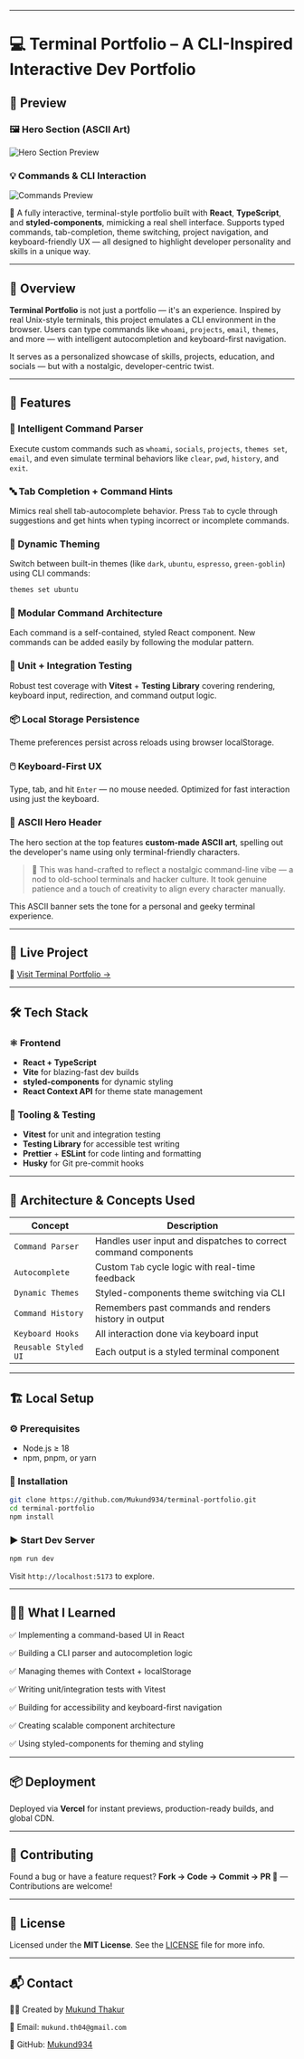 

---

# 💻 Terminal Portfolio – A CLI-Inspired Interactive Dev Portfolio


## 📸 Preview

### 🖼️ Hero Section (ASCII Art)

![Hero Section Preview](./preview1.png)



### 💡 Commands & CLI Interaction

![Commands Preview](./preview2.png)



🧠 A fully interactive, terminal-style portfolio built with **React**, **TypeScript**, and **styled-components**, mimicking a real shell interface. Supports typed commands, tab-completion, theme switching, project navigation, and keyboard-friendly UX — all designed to highlight developer personality and skills in a unique way.

---

## 📖 Overview

**Terminal Portfolio** is not just a portfolio — it's an experience. Inspired by real Unix-style terminals, this project emulates a CLI environment in the browser. Users can type commands like `whoami`, `projects`, `email`, `themes`, and more — with intelligent autocompletion and keyboard-first navigation.

It serves as a personalized showcase of skills, projects, education, and socials — but with a nostalgic, developer-centric twist.

---

## 🌟 Features

### 🧠 Intelligent Command Parser

Execute custom commands such as `whoami`, `socials`, `projects`, `themes set`, `email`, and even simulate terminal behaviors like `clear`, `pwd`, `history`, and `exit`.

### 🔤 Tab Completion + Command Hints

Mimics real shell tab-autocomplete behavior. Press `Tab` to cycle through suggestions and get hints when typing incorrect or incomplete commands.

### 🎨 Dynamic Theming

Switch between built-in themes (like `dark`, `ubuntu`, `espresso`, `green-goblin`) using CLI commands:

```bash
themes set ubuntu
```

### 📁 Modular Command Architecture

Each command is a self-contained, styled React component. New commands can be added easily by following the modular pattern.

### 🧪 Unit + Integration Testing

Robust test coverage with **Vitest** + **Testing Library** covering rendering, keyboard input, redirection, and command output logic.

### 📦 Local Storage Persistence

Theme preferences persist across reloads using browser localStorage.

### 🖱️ Keyboard-First UX

Type, tab, and hit `Enter` — no mouse needed. Optimized for fast interaction using just the keyboard.



### 🔡 ASCII Hero Header

The hero section at the top features **custom-made ASCII art**, spelling out the developer's name using only terminal-friendly characters.

> 🎨 This was hand-crafted to reflect a nostalgic command-line vibe — a nod to old-school terminals and hacker culture. It took genuine patience and a touch of creativity to align every character manually.

This ASCII banner sets the tone for a personal and geeky terminal experience.



---

## 🚀 Live Project

🔗 [Visit Terminal Portfolio →](https://terminal-portfolio-rust-phi.vercel.app/)

---

## 🛠️ Tech Stack

### ⚛️ Frontend

* **React + TypeScript**
* **Vite** for blazing-fast dev builds
* **styled-components** for dynamic styling
* **React Context API** for theme state management

### 🔧 Tooling & Testing

* **Vitest** for unit and integration testing
* **Testing Library** for accessible test writing
* **Prettier** + **ESLint** for code linting and formatting
* **Husky** for Git pre-commit hooks

---

## 🧠 Architecture & Concepts Used

| Concept              | Description                                                     |
| -------------------- | --------------------------------------------------------------- |
| `Command Parser`     | Handles user input and dispatches to correct command components |
| `Autocomplete`       | Custom `Tab` cycle logic with real-time feedback                |
| `Dynamic Themes`     | Styled-components theme switching via CLI                       |
| `Command History`    | Remembers past commands and renders history in output           |
| `Keyboard Hooks`     | All interaction done via keyboard input                         |
| `Reusable Styled UI` | Each output is a styled terminal component                      |


---

## 🏗️ Local Setup

### ⚙️ Prerequisites

* Node.js ≥ 18
* npm, pnpm, or yarn

### 🔧 Installation

```bash
git clone https://github.com/Mukund934/terminal-portfolio.git
cd terminal-portfolio
npm install
```

### ▶️ Start Dev Server

```bash
npm run dev
```

Visit `http://localhost:5173` to explore.

---

## 🧑‍💻 What I Learned

✅ Implementing a command-based UI in React

✅ Building a CLI parser and autocompletion logic

✅ Managing themes with Context + localStorage

✅ Writing unit/integration tests with Vitest

✅ Building for accessibility and keyboard-first navigation

✅ Creating scalable component architecture

✅ Using styled-components for theming and styling

---

## 📦 Deployment

Deployed via **Vercel** for instant previews, production-ready builds, and global CDN.



---

## 🤝 Contributing

Found a bug or have a feature request?
**Fork → Code → Commit → PR 🚀** — Contributions are welcome!

---

## 📜 License

Licensed under the **MIT License**.
See the [LICENSE](./LICENSE) file for more info.

---

## 📬 Contact

👨‍💻 Created by [Mukund Thakur](https://github.com/Mukund934)

📩 Email: `mukund.th04@gmail.com`

🔗 GitHub: [Mukund934](https://github.com/Mukund934)


